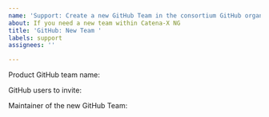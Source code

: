 ```yaml
---
name: 'Support: Create a new GitHub Team in the consortium GitHub organisation'
about: If you need a new team within Catena-X NG
title: 'GitHub: New Team '
labels: support
assignees: ''

---
```


Product GitHub team name: 
<!-- your_product_team_name -->

GitHub users to invite:
<!-- github_user_account -->

Maintainer of the new GitHub Team:
<!-- github_user_account -->

